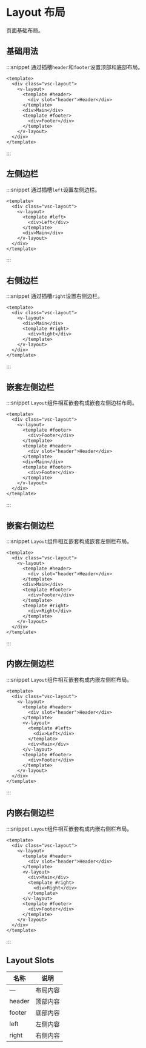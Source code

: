 # Layout 布局

页面基础布局。

## 基础用法

:::snippet 通过插槽`header`和`footer`设置顶部和底部布局。

```vue
<template>
  <div class="vsc-layout">
    <v-layout>
      <template #header>
        <div slot="header">Header</div>
      </template>
      <div>Main</div>
      <template #footer>
        <div>Footer</div>
      </template>
    </v-layout>
  </div>
</template>
```

:::

## 左侧边栏

:::snippet 通过插槽`left`设置左侧边栏。

```vue
<template>
  <div class="vsc-layout">
    <v-layout>
      <template #left>
        <div>Left</div>
      </template>
      <div>Main</div>
    </v-layout>
  </div>
</template>
```

:::

## 右侧边栏

:::snippet 通过插槽`right`设置右侧边栏。

```vue
<template>
  <div class="vsc-layout">
    <v-layout>
      <div>Main</div>
      <template #right>
        <div>Right</div>
      </template>
    </v-layout>
  </div>
</template>
```

:::

## 嵌套左侧边栏

:::snippet `Layout`组件相互嵌套构成嵌套左侧边栏布局。

```vue
<template>
  <div class="vsc-layout">
    <v-layout>
      <template #footer>
        <div>Footer</div>
      </template>
      <template #header>
        <div slot="header">Header</div>
      </template>
      <div>Main</div>
      <template #footer>
        <div>Footer</div>
      </template>
    </v-layout>
  </div>
</template>
```

:::

## 嵌套右侧边栏

:::snippet `Layout`组件相互嵌套构成嵌套左侧栏布局。

```vue
<template>
  <div class="vsc-layout">
    <v-layout>
      <template #header>
        <div slot="header">Header</div>
      </template>
      <div>Main</div>
      <template #footer>
        <div>Footer</div>
      </template>
      <template #right>
        <div>Right</div>
      </template>
    </v-layout>
  </div>
</template>
```

:::

## 内嵌左侧边栏

:::snippet `Layout`组件相互嵌套构成内嵌左侧栏布局。

```vue
<template>
  <div class="vsc-layout">
    <v-layout>
      <template #header>
        <div slot="header">Header</div>
      </template>
      <v-layout>
        <template #left>
          <div>Left</div>
        </template>
        <div>Main</div>
      </v-layout>
      <template #footer>
        <div>Footer</div>
      </template>
    </v-layout>
  </div>
</template>
```

:::

## 内嵌右侧边栏

:::snippet `Layout`组件相互嵌套构成内嵌右侧栏布局。

```vue
<template>
  <div class="vsc-layout">
    <v-layout>
      <template #header>
        <div slot="header">Header</div>
      </template>
      <v-layout>
        <div>Main</div>
        <template #right>
          <div>Right</div>
        </template>
      </v-layout>
      <template #footer>
        <div>Footer</div>
      </template>
    </v-layout>
  </div>
</template>
```

:::

## Layout Slots

| 名称   | 说明     |
| ------ | -------- |
| —      | 布局内容 |
| header | 顶部内容 |
| footer | 底部内容 |
| left   | 左侧内容 |
| right  | 右侧内容 |
